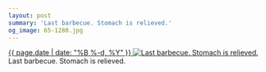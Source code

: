 ```yaml
---
layout: post
summary: 'Last barbecue. Stomach is relieved.'
og_image: 65-1280.jpg
---
```


<p>
 <time>
  <a href="/65">
   {{ page.date | date: "%B %-d, %Y" }}
  </a>
 </time>
 <a href="/65">
  <img alt="Last barbecue. Stomach is relieved." sizes="(min-width: 700px) 50vw, calc(100vw - 2rem)" src="{{ site.assets_url }}/65-640.jpg" srcset="{{ site.assets_url }}/65-1280.jpg 1280w, {{ site.assets_url }}/65-960.jpg 960w, {{ site.assets_url }}/65-640.jpg 640w, {{ site.assets_url }}/65-320.jpg 320w"/>
 </a>
 <span>
  Last barbecue. Stomach is relieved.
 </span>
</p>

